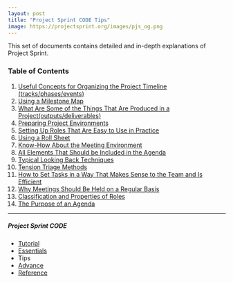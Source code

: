 ```yaml
---
layout: post
title: "Project Sprint CODE Tips"
image: https://projectsprint.org/images/pjs_og.png
---
```


This set of documents contains detailed and in-depth explanations of Project Sprint.

### Table of Contents

1. [Useful Concepts for Organizing the Project Timeline (tracks/phases/events)](tips1.md)
2. [Using a Milestone Map](tips2.md)
3. [What Are Some of the Things That Are Produced in a Project(outputs/deliverables)](tips3.md)
4. [Preparing Project Environments](tips4.md)
5. [Setting Up Roles That Are Easy to Use in Practice](tips5.md)
6. [Using a Roll Sheet](tips6.md)
7. [Know-How About the Meeting Environment](tips7.md)
8. [All Elements That Should be Included in the Agenda](tips8.md)
9. [Typical Looking Back Techniques](tips9.md)
10. [Tension Triage Methods](tips10.md)
11. [How to Set Tasks in a Way That Makes Sense to the Team and Is Efficient](tips11.md)
12. [Why Meetings Should Be Held on a Regular Basis](tips12.md)
13. [Classification and Properties of Roles](tips13.md)
14. [The Purpose of an Agenda](tips14.md)

---

##### Project Sprint CODE
- [Tutorial](../tutorial/index.md)
- [Essentials](../essentials.md)
- Tips
- [Advance](../advance.md)
- [Reference](../reference.md)
